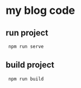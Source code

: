 # my blog code

## run project
```code
 npm run serve
```

## build project
```code
 npm run build
```